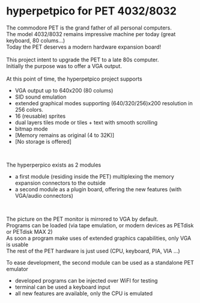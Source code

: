 # hyperpetpico for PET 4032/8032
The commodore PET is the grand father of all personal computers.<br>
The model 4032/8032 remains impressive machine per today (great keyboard, 80 colums...)<br>
Today the PET deserves a modern hardware expansion board!<br>
<br>
This project intent to upgrade the PET to a late 80s computer.<br>
Initially the purpose was to offer a VGA output.<br><br>
At this point of time, the hyperpetpico project supports<br>
* VGA output up to 640x200 (80 colums)
* SID sound emulation
* extended graphical modes supporting (640/320/256)x200 resolution in 256 colors.
* 16 (reusable) sprites
* dual layers tiles mode or tiles + text with smooth scrolling
* bitmap mode
* [Memory remains as original (4 to 32K)]
* [No storage is offered]

<br>

The hyperperpico exists as 2 modules<br>
* a first module (residing inside the PET) multiplexing the memory expansion connectors to the outside
* a second module as a plugin board, offering the new features (with VGA/audio connectors)

<br>

The picture on the PET monitor is mirrored to VGA by default.<br>
Programs can be loaded (via tape emulation, or modern devices as PETdisk or PETdisk MAX 2)<br>
As soon a program make uses of extended graphics capabilities, only VGA is usable<br>
The rest of the PET hardware is just used (CPU, keyboard, PIA, VIA ...)
<br>

To ease development, the second module can be used as a standalone PET emulator<br>
* developed programs can be injected over WiFI for testing
* terminal can be used a keyboard input
* all new features are available, only the CPU is emulated
<br>

